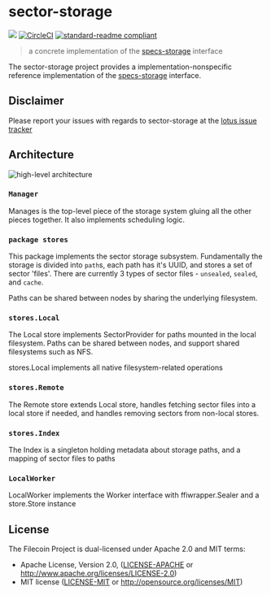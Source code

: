 # sector-storage

[![](https://img.shields.io/badge/made%20by-Protocol%20Labs-blue.svg?style=flat-square)](http://ipn.io)
[![CircleCI](https://circleci.com/gh/kilb/sector-storage.svg?style=svg)](https://circleci.com/gh/kilb/sector-storage)
[![standard-readme compliant](https://img.shields.io/badge/standard--readme-OK-green.svg?style=flat-square)](https://github.com/RichardLitt/standard-readme)

> a concrete implementation of the [specs-storage](https://github.com/filecoin-project/specs-storage) interface

The sector-storage project provides a implementation-nonspecific reference implementation of the [specs-storage](https://github.com/filecoin-project/specs-storage) interface.

## Disclaimer

Please report your issues with regards to sector-storage at the [lotus issue tracker](https://github.com/filecoin-project/lotus/issues)

## Architecture

![high-level architecture](docs/sector-storage.svg)

### `Manager`

Manages is the top-level piece of the storage system gluing all the other pieces
together. It also implements scheduling logic.

### `package stores`

This package implements the sector storage subsystem. Fundamentally the storage
is divided into `path`s, each path has it's UUID, and stores a set of sector
'files'. There are currently 3 types of sector files - `unsealed`, `sealed`,
and `cache`.

Paths can be shared between nodes by sharing the underlying filesystem.

### `stores.Local`

The Local store implements SectorProvider for paths mounted in the local
filesystem. Paths can be shared between nodes, and support shared filesystems
such as NFS.

stores.Local implements all native filesystem-related operations 

### `stores.Remote`

The Remote store extends Local store, handles fetching sector files into a local
store if needed, and handles removing sectors from non-local stores.

### `stores.Index`

The Index is a singleton holding metadata about storage paths, and a mapping of
sector files to paths

### `LocalWorker`

LocalWorker implements the Worker interface with ffiwrapper.Sealer and a
store.Store instance

## License

The Filecoin Project is dual-licensed under Apache 2.0 and MIT terms:

- Apache License, Version 2.0, ([LICENSE-APACHE](https://github.com/kilb/sector-storage/blob/master/LICENSE-APACHE) or http://www.apache.org/licenses/LICENSE-2.0)
- MIT license ([LICENSE-MIT](https://github.com/kilb/sector-storage/blob/master/LICENSE-MIT) or http://opensource.org/licenses/MIT)
